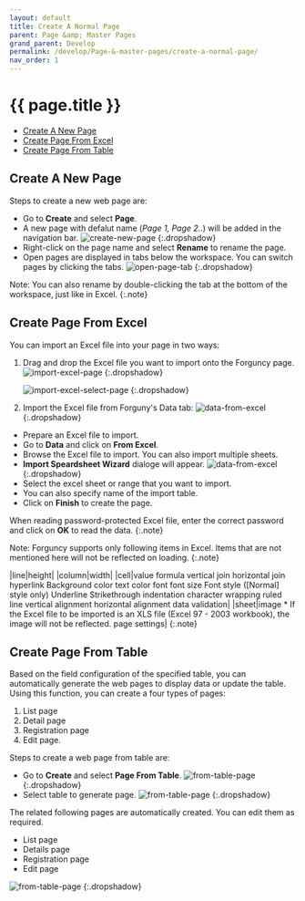 ```yaml
---
layout: default
title: Create A Normal Page
parent: Page &amp; Master Pages
grand_parent: Develop
permalink: /develop/Page-&-master-pages/create-a-normal-page/
nav_order: 1
---
```


# {{ page.title }}

- [Create A New Page](#create-a-new-page)
- [Create Page From Excel](#create-page-from-excel)
- [Create Page From Table](#create-page-from-table)

## Create A New Page

Steps to create a new web page are:
- Go to **Create** and select **Page**.
- A new page with defalut name (*Page 1, Page 2..*) will be added in the navigation bar. 
![create-new-page](/assets/images/product-images/create-normal-page.png)
{:.dropshadow}
- Right-click on the page name and select **Rename** to rename the page.
- Open pages are displayed in tabs below the workspace. You can switch pages by clicking the tabs.
![open-page-tab](/assets/images/product-images/open-page-tab.png)
{:.dropshadow}

Note: You can also rename by double-clicking the tab at the bottom of the workspace, just like in Excel.
{:.note}

## Create Page From Excel

You can import an Excel file into your page in two ways:

1. Drag and drop the Excel file you want to import onto the Forguncy page.
    ![import-excel-page](/assets/images/product-images/import-excel-page.png)
    {:.dropshadow}

    ![import-excel-select-page](/assets/images/product-images/import-excel-select-page.png)
    {:.dropshadow}
2. Import the Excel file from Forguny's Data tab:
    ![data-from-excel](/assets/images/product-images/data-from-excel.png)
    {:.dropshadow}
- Prepare an Excel file to import.
- Go to **Data** and click on **From Excel**.
- Browse the Excel file to import. You can also import multiple sheets.
- **Import Speardsheet Wizard** dialoge will appear.
    ![data-from-excel](/assets/images/product-images/import-spreadsheet-wizard.png)
    {:.dropshadow}
- Select the excel sheet or range that you want to import.
- You can also specify name of the import table.
- Click on **Finish** to create the page.

When reading password-protected Excel file, enter the correct password and click on **OK** to read the data.
{:.note}

Note: Forguncy supports only following items in Excel. Items that are not mentioned here will not be reflected on loading.
{:.note}

|line|height|
|column|width|
|cell|value formula vertical join horizontal join hyperlink Background color text color font font size Font style ([Normal] style only) Underline Strikethrough indentation character wrapping ruled line vertical alignment horizontal alignment data validation|
|sheet|image * If the Excel file to be imported is an XLS file (Excel 97 - 2003 workbook), the image will not be reflected. page settings|
{:.note}

## Create Page From Table

Based on the field configuration of the specified table, you can automatically generate the web pages to display data or update the table.
Using this function, you can create a four types of pages: 
1. List page
2. Detail page
3. Registration page
4. Edit page.

<!-- For tables with detail tables in master-detail relationships, detail list views are auto-generated on detail pages, registration pages, and edit pages. You can edit and drag items on the edit page and the details list view on the registration page. 

Note: If the table from which the page is generated has the following fields, by assigning the field types to different types , images and attachments can be displayed, or user account information can be separated into individual fields. You can 
{:.note}
- There is a string type field that holds the full path of the attached file and image file in the external database table
- An external database table has a String type field that holds user account information
{:.note} -->

Steps to create a web page from table are:

- Go to **Create** and select **Page From Table**.
    ![from-table-page](/assets/images/product-images/from-table-page.png)
    {:.dropshadow}
- Select table to generate page.
    ![from-table-page](/assets/images/product-images/from-table-created-page.png)
    {:.dropshadow}

<!-- Note: To generate the "Register" and "Edit" pages as one common page, check "Generate registration and update as one page".
{:.note} -->

The related following pages are automatically created. You can edit them as required.
- List page
- Details page
- Registration page
- Edit page

![from-table-page](/assets/images/product-images/from-table-created-page-2.png)
{:.dropshadow}
